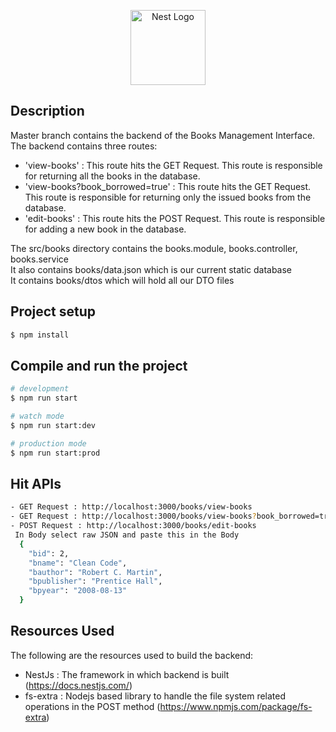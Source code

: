 <p align="center">
  <a href="http://nestjs.com/" target="blank"><img src="https://nestjs.com/img/logo-small.svg" width="120" alt="Nest Logo" /></a>
</p>

[circleci-image]: https://img.shields.io/circleci/build/github/nestjs/nest/master?token=abc123def456
[circleci-url]: https://circleci.com/gh/nestjs/nest

## Description

Master branch contains the backend of the Books Management Interface. The backend contains three routes:
 - 'view-books' : This route hits the GET Request. This route is responsible for returning all the books in the database.
 - 'view-books?book_borrowed=true' : This route hits the GET Request. This route is responsible for returning only the issued books from the database.
 - 'edit-books' : This route hits the POST Request. This route is responsible for adding a new book in the database.

<p>The src/books directory contains the books.module, books.controller, books.service </br>It also contains books/data.json which is our current static database </br> It contains books/dtos which will hold all our DTO files</p>

## Project setup

```bash
$ npm install
```

## Compile and run the project

```bash
# development
$ npm run start

# watch mode
$ npm run start:dev

# production mode
$ npm run start:prod
```

## Hit APIs

```bash
- GET Request : http://localhost:3000/books/view-books
- GET Request : http://localhost:3000/books/view-books?book_borrowed=true
- POST Request : http://localhost:3000/books/edit-books
 In Body select raw JSON and paste this in the Body
  {
    "bid": 2,
    "bname": "Clean Code",
    "bauthor": "Robert C. Martin",
    "bpublisher": "Prentice Hall",
    "bpyear": "2008-08-13"
  }
```

## Resources Used

The following are the resources used to build the backend:
 - NestJs : The framework in which backend is built (https://docs.nestjs.com/)
 - fs-extra : Nodejs based library to handle the file system related operations in the POST method (https://www.npmjs.com/package/fs-extra)
